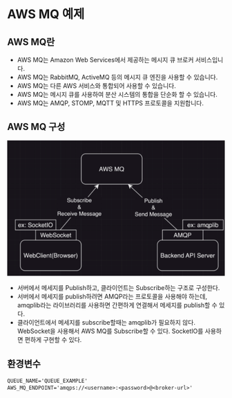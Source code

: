 # AWS MQ 예제

## AWS MQ란

- AWS MQ는 Amazon Web Services에서 제공하는 메시지 큐 브로커 서비스입니다.
- AWS MQ는 RabbitMQ, ActiveMQ 등의 메시지 큐 엔진을 사용할 수 있습니다.
- AWS MQ는 다른 AWS 서비스와 통합되어 사용할 수 있습니다.
- AWS MQ는 메시지 큐를 사용하여 분산 시스템의 통합을 단순화 할 수 있습니다.
- AWS MQ는 AMQP, STOMP, MQTT 및 HTTPS 프로토콜을 지원합니다.

## AWS MQ 구성

![picture 1](images/e4b649eaec499eb3a7d18fd78de7f669f5ad4c96fed182e0dc52e119f1d689ca.png)  

- 서버에서 메세지를 Publish하고, 클라이언트는 Subscribe하는 구조로 구성한다.
- 서버에서 메세지를 publish하려면 AMQP라는 프로토콜을 사용해야 하는데, amqplib라는 라이브러리를 사용하면 간편하게 연결해서 메세지를 publish할 수 있다.
- 클라이언트에서 메세지를 subscribe할때는 amqplib가 필요하지 않다. WebSocket을 사용해서 AWS MQ를 Subscribe할 수 있다. SocketIO를 사용하면 편하게 구현할 수 있다.

## 환경변수

```shell
QUEUE_NAME='QUEUE_EXAMPLE'
AWS_MQ_ENDPOINT='amqps://<username>:<password>@<broker-url>'
```
